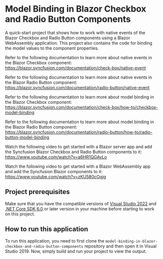 # Model Binding in Blazor Checkbox and Radio Button Components
A quick-start project that shows how to work with native events of the Blazor Checkbox and Radio Button components using a Blazor WebAssembly application. This project also contains the code for binding the model values to the component properties.

Refer to the following documentation to learn more about native events in the Blazor Checkbox component:
https://blazor.syncfusion.com/documentation/check-box/native-event
 
Refer to the following documentation to learn more about native events in the Blazor Radio Button component:
https://blazor.syncfusion.com/documentation/radio-button/native-event

Refer to the following documentation to learn more about model binding in the Blazor Checkbox component:
https://blazor.syncfusion.com/documentation/check-box/how-to/checkbox-model-binding

Refer to the following documentation to learn more about model binding in the Blazor Radio Button component:
https://blazor.syncfusion.com/documentation/radio-button/how-to/radio-button-model-binding

Watch the following video to get started with a Blazor server app and add the Syncfusion Blazor Checkbox and Radio Button components to it:
https://www.youtube.com/watch?v=a6HR1QGAvLo

Watch the following video to get started with a Blazor WebAssembly app and add the Syncfusion Blazor components to it:
https://www.youtube.com/watch?v=zKU580cOqjg

## Project prerequisites
Make sure that you have the compatible versions of [Visual Studio 2022](https://visualstudio.microsoft.com/downloads/ ) and [.NET Core SDK 6.0](https://dotnet.microsoft.com/en-us/download/dotnet/6.0) or later version in your machine before starting to work on this project.

## How to run this application
To run this application, you need to first clone the `model-binding-in-blazor-checkbox-and-radio-button-components` repository and then open it in Visual Studio 2019. Now, simply build and run your project to view the output.